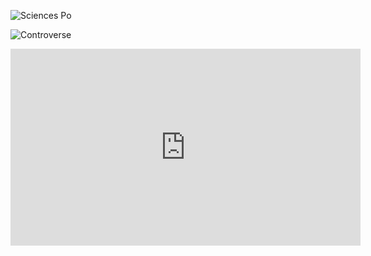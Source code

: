 ![Sciences Po](http://controverses.mines-paristech.fr/public/promo11/promo11_G20/www.michaellevystudio.com/_MLS/sciences-po-logo.jpg)

![Controverse](http://www.ephemanar.net/imagestrois/controverse_.jpg)


<iframe width="560" height="315" src="https://www.youtube.com/embed/YyknBTm_YyM" frameborder="0" allowfullscreen></iframe>

